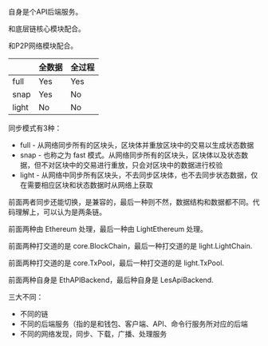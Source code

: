 自身是个API后端服务。

和底层链核心模块配合。

和P2P网络模块配合。

|  | 全数据 | 全过程 |
| :--- | :--- | :--- |
| full | Yes | Yes |
| snap | Yes | No |
| light | No | No |

同步模式有3种：

* full - 从网络同步所有的区块头，区块体并重放区块中的交易以生成状态数据
* snap - 也称之为 fast 模式。从网络同步所有的区块头，区块体以及状态数据，但不对区块中的交易进行重放，只会对区块中的数据进行校验
* light - 从网络中同步所有区块头，不去同步区块体，也不去同步状态数据，仅在需要相应区块和状态数据时从网络上获取

前面两者同步还能切换，是兼容的，最后一种则不然，数据结构和数据都不同。代码理解上，可以认为是两条链。

前面两种由 Ethereum 处理，最后一种由 LightEthereum 处理。

前面两种打交道的是 core.BlockChain，最后一种打交道的是 light.LightChain.

前面两种打交道的是 core.TxPool，最后一种打交道的是 light.TxPool.

前面两种自身是 EthAPIBackend，最后种自身是 LesApiBackend.

三大不同：

* 不同的链
* 不同的后端服务（指的是和钱包、客户端、API、命令行服务所对应的后端
* 不同的网络发现，同步、下载，广播、处理服务



